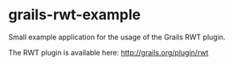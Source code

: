 grails-rwt-example
==================

Small example application for the usage of the Grails RWT plugin.

The RWT plugin is available here: http://grails.org/plugin/rwt
